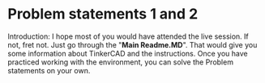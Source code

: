 # Problem statements 1 and 2 #

Introduction: I hope most of you would have attended the live session. If not, fret not. Just go through the "**Main Readme.MD**". That would give you some information about TinkerCAD and the instructions. Once you have practiced working with the environment, you can solve the Problem statements on your own.

